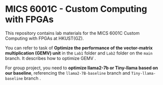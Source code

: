 # MICS 6001C - Custom Computing with FPGAs

This repository contains lab materials for the MICS 6001C Custom Computing with FPGAs at HKUST(GZ).

You can refer to task of **Optimize the performance of the vector-matrix multiplication (GEMV) unit** in the `Lab1` folder and `Lab2` folder on the `main` branch. It describes how to optimize GEMV .

For group project, you need to **optimize llama2-7b or Tiny-llama based on our baseline**, referencing the `llama2-7B-baseline` branch and `Tiny-llama-baseline` branch .



